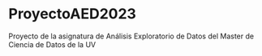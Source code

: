# ProyectoAED2023
Proyecto de la asignatura de Análisis Exploratorio de Datos del Master de Ciencia de Datos de la UV
